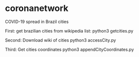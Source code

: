 # coronanetwork
COVID-19 spread in Brazil cities

First: get brazilian cities from wikipedia list:
python3 getcities.py

Second: Download wiki of cities
python3 accessCity.py

Third: Get cities coordinates
python3 appendCityCoordinates.py
